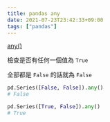 ```yaml
---
title: pandas any
date: 2021-07-23T23:42:33+09:00
tags: ["pandas"]
---
```

[any()](https://pandas.pydata.org/docs/reference/api/pandas.DataFrame.any.html)

檢查是否有任何一個值為 `True`

全部都是 `False` 的話就為 `False`

```python
pd.Series([False, False]).any()
# False

pd.Series([True, False]).any()
# True
```
